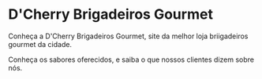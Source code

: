 # D'Cherry Brigadeiros Gourmet

Conheça a D'Cherry Brigadeiros Gourmet, site da melhor loja briigadeiros gourmet da cidade.

Conheça os sabores oferecidos, e saiba o que nossos clientes dizem sobre nós.
